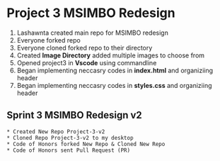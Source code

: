# Project 3 MSIMBO Redesign
1. Lashawnta created main repo for MSIMBO redesign
2. Everyone forked repo
3. Everyone cloned forked repo to their directory
4. Created **Image Directory** added multiple images to choose from
5. Opened project3 in **Vscode** using commandline
6. Began implementing neccasry codes in **index.html** and organiziing header
7. Began implementing neccasry codes in **styles.css** and organiziing header
   
## Sprint 3 MSIMBO Redesign v2
    * Created New Repo Project-3-v2
    * Cloned Repo Project-3-v2 to my desktop
    * Code of Honors forked New Repo & Cloned New Repo
    * Code of Honors sent Pull Request (PR)